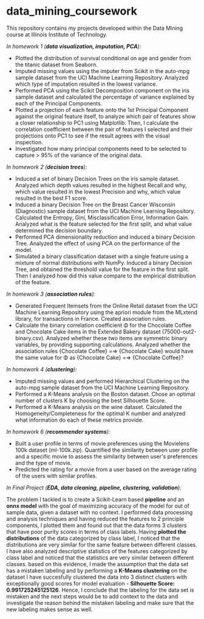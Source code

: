 # data_mining_coursework
This repository contains my projects developed within the Data Mining course at Illinois Institute of Technology.


*In homework 1 (**data visualization, imputation, PCA**):*
- Plotted the distribution of survival conditional on age and gender from the titanic dataset from Seaborn. 
- Imputed missing values using the imputer from Scikit in the auto-mpg sample dataset from the UCI Machine Learning Repository. Analyzed which type of imputation resulted in the lowest variance.
- Performed PCA using the Scikit Decomposition component on the iris sample dataset and calculated the percentage of variance explained by each of the Principal Components.
- Plotted a projection of each feature onto the 1st Principal Component against the original feature itself, to analyze which pair of features show a closer relationship to PC1 using Matplotlib. Then, I calculate the correlation coefficient between the pair of features I selected and their projections onto PC1 to see if the result agrees with the visual inspection.
- Investigated how many principal components need to be selected to capture > 95% of the variance of the original data.


*In homework 2 (**decision trees**):*
- Induced a set of binary Decision Trees on the iris sample dataset. Analyzed which depth values resulted in the highest Recall and why, which value 
resulted in the lowest Precision and why, which value resulted in the best F1 score.
- Induced a binary Decision Tree on the Breast Cancer Wisconsin (Diagnostic) sample dataset from the UCI Machine Learning Repository. Calculated the Entropy, Gini, Misclassification Error, Information Gain. Analyzed what is the feature selected for the first split, and what value determined the decision boundary.
- Performed PCA dimensionality reduction and induced a binary Decision Tree. Analyzed the effect of using PCA on the performance of the model.
- Simulated a binary classification dataset with a single feature using a mixture of normal distributions with NumPy. Induced a binary Decision Tree, and obtained the threshold value for the feature in the first split. Then I analyzed how did this value compare to the empirical distribution of the feature.


*In homework 3 (**association rules**):*
- Generated Frequent Itemsets from the Online Retail dataset from the UCI Machine Learning Repository using the apriori module from the MLxtend library, for transactions in France. Created association rules. 
- Calculate the binary correlation coefficient Φ for the Chocolate Coffee and Chocolate Cake items in the Extended Bakery dataset (75000-out2-binary.csv). Analyzed whether these two items are symmetric binary variables, by providing supporting calculations. Analyzed whether the association rules {Chocolate Coffee} =⇒ {Chocolate Cake} would have the same value for Φ as {Chocolate Cake} =⇒ {Chocolate Coffee}?


*In homework 4 (**clustering**):*
- Imputed missing values and performed Hierarchical Clustering on the auto-mpg sample dataset from the UCI Machine Learning Repository. 
- Performed a K-Means analysis on the Boston dataset. Chose an optimal number of clusters K by choosing the best Silhouette Score.
- Performed a K-Means analysis on the wine dataset. Calculated the Homogeneity/Completeness for the optimal K number and analyzed what information do each of these metrics provide. 


*In homework 6 (**recommender systems**):*
- Built a user profile in terms of movie preferences using the Movielens 100k dataset (ml-100k.zip). Quantified the similarity between user profile and a specific movie to assess the similarity between user's preferences and the type of movie.
- Predicted the rating for a movie from a user based on the average rating of the users with similar profiles.


*In Final Project (**EDA, data cleaning, pipeline, clustering, validation**):*

The problem I tackled is to create a Scikit-Learn based **pipeline** and an **onnx model** with the goal of maximizing accuracy of the model for out of sample data, given a dataset with no context. I performed data processing and analysis techniques and having reduced the features to 2 principle components, I plotted them and found out that the data forms 3 clusters that have poor purity scores in terms of class labels. Having **plotted the distributions** of the data categorized by class label, I noticed that the distributions are very similar for the same feature between different classes. I have also analyzed descriptive statistics of the features categorized by class label and noticed that the statistics are very similar between different classes. based on this evidence, I made the assumption that the data set has a mistaken labeling and by performing a **K-Means clustering** on the dataset I have succesfully clustered the data into 3 distinct clusters with exceptionally good scores for model evaluation - **Silhouette Score: 0.991725245125126**. Hence, I conclude that the labeling for the data set is mistaken and the next steps would be to add context to the data and investigate the reason behind the mistaken labeling and make sure that the new labeling makes sense as well.
